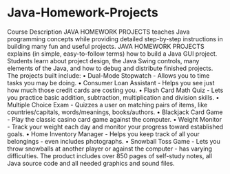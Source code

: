 # Java-Homework-Projects
Course Description JAVA HOMEWORK PROJECTS teaches Java programming concepts while providing detailed step-by-step instructions in building many fun and useful projects. JAVA HOMEWORK PROJECTS explains (in simple, easy-to-follow terms) how to build a Java GUI project. Students learn about project design, the Java Swing controls, many elements of the Java, and how to debug and distribute finished projects. The projects built include: • Dual-Mode Stopwatch - Allows you to time tasks you may be doing. • Consumer Loan Assistant - Helps you see just how much those credit cards are costing you. • Flash Card Math Quiz - Lets you practice basic addition, subtraction, multiplication and division skills. • Multiple Choice Exam - Quizzes a user on matching pairs of items, like countries/capitals, words/meanings, books/authors. • Blackjack Card Game - Play the classic casino card game against the computer. • Weight Monitor - Track your weight each day and monitor your progress toward established goals. • Home Inventory Manager - Helps you keep track of all your belongings - even includes photographs. • Snowball Toss Game - Lets you throw snowballs at another player or against the computer - has varying difficulties. The product includes over 850 pages of self-study notes, all Java source code and all needed graphics and sound files.

